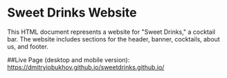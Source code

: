# Sweet Drinks Website

This HTML document represents a website for "Sweet Drinks," a cocktail bar. The website includes sections for the header, banner, cocktails, about us, and footer.

##Live Page
(desktop and mobile version): https://dmitryiobukhov.github.io/sweetdrinks.github.io/

